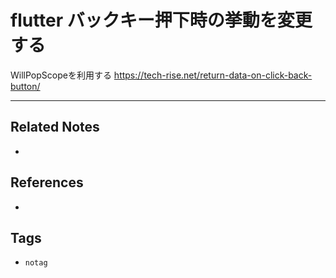 # flutter バックキー押下時の挙動を変更する
WillPopScopeを利用する
https://tech-rise.net/return-data-on-click-back-button/

---
## Related Notes
- 

## References
- 

## Tags
- `notag`